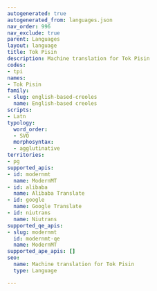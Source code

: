 ```yaml
---
autogenerated: true
autogenerated_from: languages.json
nav_order: 996
nav_exclude: true
parent: Languages
layout: language
title: Tok Pisin
description: Machine translation for Tok Pisin
codes:
- tpi
names:
- Tok Pisin
family:
- slug: english-based-creoles
  name: English-based creoles
scripts:
- Latn
typology:
  word_order:
  - SVO
  morphosyntax:
  - agglutinative
territories:
- pg
supported_apis:
- id: modernmt
  name: ModernMT
- id: alibaba
  name: Alibaba Translate
- id: google
  name: Google Translate
- id: niutrans
  name: Niutrans
supported_qe_apis:
- slug: modernmt
  id: modernmt-qe
  name: ModernMT
supported_ape_apis: []
seo:
  name: Machine translation for Tok Pisin
  type: Language

---
```



